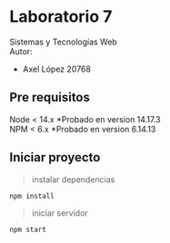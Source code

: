 ﻿# Laboratorio 7
Sistemas y Tecnologías Web  
Autor:
- Axel López 20768
  
## Pre requisitos  
Node < 14.x  *Probado en version 14.17.3   
NPM < 6.x  *Probado en version 6.14.13  


## Iniciar proyecto
>instalar dependencias
```
npm install  
```
>iniciar servidor
```
npm start
```  
